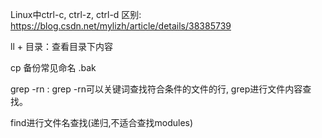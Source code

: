 Linux中ctrl-c, ctrl-z, ctrl-d 区别: https://blog.csdn.net/mylizh/article/details/38385739

ll + 目录：查看目录下内容

cp 备份常见命名 .bak

grep -rn : grep -rn可以关键词查找符合条件的文件的行, grep进行文件内容查找。

find进行文件名查找(递归,不适合查找modules)

